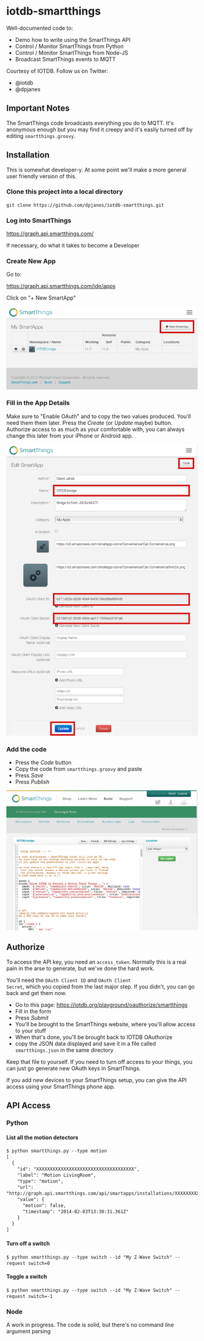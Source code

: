 iotdb-smartthings
=================

Well-documented code to:

* Demo how to write using the SmartThings API
* Control / Monitor SmartThings from Python
* Control / Monitor SmartThings from Node-JS
* Broadcast SmartThings events to MQTT

Courtesy of IOTDB. Follow us on Twitter:
* @iotdb
* @dpjanes

## Important Notes

The SmartThings code broadcasts everything you do
to MQTT. It's anonymous enough but you may find it
creepy and it's easily turned off by editing
<code>smartthings.groovy</code>.

## Installation

This is somewhat developer-y. At some point
we'll make a more general user friendly version of this.

### Clone this project into a local directory

    git clone https://github.com/dpjanes/iotdb-smartthings.git

### Log into SmartThings

https://graph.api.smartthings.com/

If necessary, do what it takes to become a Developer

### Create New App

Go to:

https://graph.api.smartthings.com/ide/apps

Click on "+ New SmartApp"

<img src="./images/ST1.png" />

### Fill in the App Details

Make sure to "Enable OAuth" and to copy the two values produced. You'll need them them later. Press the *Create* (or *Update* maybe) button. Authorize access to as much as your comfortable with, you can always change this later from your iPhone or Android app.

<img src="./images/ST2.png" />

### Add the code

* Press the *Code* button
* Copy the code from <code>smartthings.groovy</code> and paste
* Press *Save*
* Press *Publish*

<img src="./images/ST3.png" />

## Authorize

To access the API key, you need an <code>access\_token</code>. 
Normally this is a real pain in the arse to generate, but we've
done the hard work.

You'll need the <code>OAuth Client ID</code> and <code>OAuth Client Secret</code>, 
which you copied from the last major step. If you didn't, you can go back 
and get them now.

* Go to this page: https://iotdb.org/playground/oauthorize/smartthings
* Fill in the form
* Press *Submit*
* You'll be brought to the SmartThings website, where you'll allow access to your stuff
* When that's done, you'll be brought back to IOTDB OAuthorize
* copy the JSON data displayed and save it in a file called <code>smartthings.json</code>
in the same directory 

Keep that file to yourself. If you need to turn off access to your things, you can
just go generate new OAuth keys in SmartThings.

If you add new devices to your SmartThings setup, you can give the API access using
your SmartThings phone app.

## API Access
### Python 
#### List all the motion detectors

    $ python smartthings.py --type motion
    [
      {
        "id": "XXXXXXXXXXXXXXXXXXXXXXXXXXXXXXXXXXXX", 
        "label": "Motion LivingRoom", 
        "type": "motion", 
        "url": "http://graph.api.smartthings.com/api/smartapps/installations/XXXXXXXXXXXXXXXXXXXXXXXXXXXXXXXXXXXX/motion/XXXXXXXXXXXXXXXXXXXXXXXXXXXXXXXXXXXX", 
        "value": {
          "motion": false, 
          "timestamp": "2014-02-03T13:30:31.361Z"
        }
      }
    ]

#### Turn off a switch

    $ python smartthings.py --type switch --id "My Z-Wave Switch" --request switch=0

#### Toggle a switch

    $ python smartthings.py --type switch --id "My Z-Wave Switch" --request switch=-1

### Node

A work in progress. The code is solid, but there's no command line argument parsing
